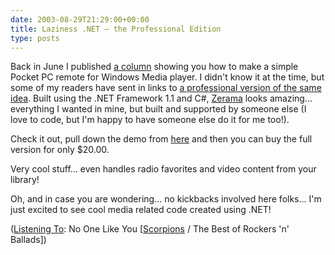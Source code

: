 ```yaml
---
date: 2003-08-29T21:29:00+00:00
title: Laziness .NET – the Professional Edition
type: posts
---
```

Back in June I published [a column](http://msdn.microsoft.com/vbasic/using/columns/code4fun/default.aspx?pull=/library/en-us/dncodefun/html/code4fun06272003.asp) showing you how to make a simple Pocket PC remote for Windows Media player. I didn't know it at the time, but some of my readers have sent in links to [a professional version of the same idea](http://www.zerama.net/). Built using the .NET Framework 1.1 and C#, [Zerama](http://www.zerama.net/) looks amazing... everything I wanted in mine, but built and supported by someone else (I love to code, but I'm happy to have someone else do it for me too!).



Check it out, pull down the demo from [here](http://www.zerama.net/download2.aspx) and then you can buy the full version for only $20.00.

Very cool stuff... even handles radio favorites and video content from your library!

Oh, and in case you are wondering... no kickbacks involved here folks... I'm just excited to see cool media related code created using .NET!


  ([Listening To](https://learn.microsoft.com/en-us/previous-versions/dotnet/articles/ms973230(v=msdn.10)): No One Like You [[Scorpions](https://open.spotify.com/search/Scorpions/artists) / The Best of Rockers 'n' Ballads])
